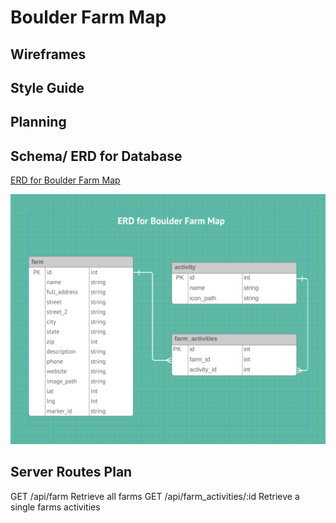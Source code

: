 # Boulder Farm Map



## Wireframes

## Style Guide

## Planning

## Schema/ ERD for Database
[ERD for Boulder Farm Map](https://www.lucidchart.com/invitations/accept/2e079e10-6dfd-4e47-aaea-8644f7cb805c)

![alt text](https://github.com/saramorell/boulder-farm-map/blob/master/erd-boulder-farm-map.png "ERD image for Boulder Farm Map")

## Server Routes Plan
GET /api/farm Retrieve all farms
GET /api/farm_activities/:id Retrieve a single farms activities





